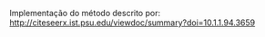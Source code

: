 Implementação do método descrito por: http://citeseerx.ist.psu.edu/viewdoc/summary?doi=10.1.1.94.3659